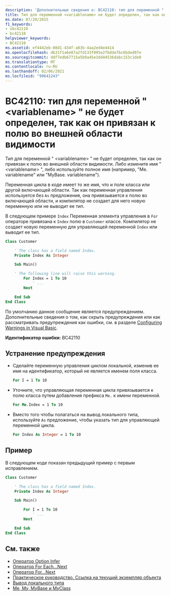 ```yaml
---
description: 'Дополнительные сведения о: BC42110: тип для переменной " <variablename> " не будет определен, так как он привязан к полю во внешней области видимости'
title: Тип для переменной <variablename> не будет определен, так как она привязана к полю во включающей области
ms.date: 07/20/2015
f1_keywords:
- vbc42110
- bc42110
helpviewer_keywords:
- BC42110
ms.assetid: ef4442eb-08d1-434f-a03b-4aa2ed4e4414
ms.openlocfilehash: db31f1a6e87a2fd133f095e2fbdde7bc6bded97e
ms.sourcegitcommit: ddf7edb67715a5b9a45e3dd44536dabc153c1de0
ms.translationtype: MT
ms.contentlocale: ru-RU
ms.lasthandoff: 02/06/2021
ms.locfileid: "99641243"
---
```

# <a name="bc42110-the-type-for-variable-variablename-will-not-be-inferred-because-it-is-bound-to-a-field-in-an-enclosing-scope"></a>BC42110: тип для переменной " \<variablename> " не будет определен, так как он привязан к полю во внешней области видимости

Тип для переменной " \<variablename> " не будет определен, так как он привязан к полю во внешней области видимости. Либо измените имя " \<variablename> ", либо используйте полное имя (например, "Me. variablename" или "MyBase. variablename").

Переменная цикла в коде имеет то же имя, что и поле класса или другой включающей области. Так как переменная управления используется без `As` предложения, она привязывается к полю во включающей области, и компилятор не создает для него новую переменную или не выводит ее тип.

В следующем примере `Index` Переменная элемента управления в `For` операторе привязана к `Index` полю в `Customer` классе. Компилятор не создает новую переменную для управляющей переменной `Index` или выводит ее тип.

```vb
Class Customer

    ' The class has a field named Index.
    Private Index As Integer

    Sub Main()

    ' The following line will raise this warning.
        For Index = 1 To 10
            ' ...
        Next

    End Sub
End Class
```

По умолчанию данное сообщение является предупреждением. Дополнительные сведения о том, как скрыть предупреждения или как рассматривать предупреждения как ошибки, см. в разделе [Configuring Warnings in Visual Basic](/visualstudio/ide/configuring-warnings-in-visual-basic).

**Идентификатор ошибки:** BC42110

## <a name="to-address-this-warning"></a>Устранение предупреждения

- Сделайте переменную управления циклом локальной, изменив ее имя на идентификатор, который не является именем поля класса.

  ```vb
  For I = 1 To 10
  ```

- Уточните, что управляющая переменная цикла привязывается к полю класса путем добавления префикса `Me.` к имени переменной.

  ```vb
  For Me.Index = 1 To 10
  ```

- Вместо того чтобы полагаться на вывод локального типа, используйте `As` предложение, чтобы указать тип для управляющей переменной цикла.

  ```vb
  For Index As Integer = 1 To 10
  ```

## <a name="example"></a>Пример

 В следующем коде показан предыдущий пример с первым исправлением.

```vb
Class Customer

    ' The class has a field named Index.
    Private Index As Integer

    Sub Main()

        For I = 1 To 10
            ' ...
        Next

    End Sub
End Class
```

## <a name="see-also"></a>См. также

- [Оператор Option Infer](../statements/option-infer-statement.md)
- [Оператор For Each…Next](../statements/for-each-next-statement.md)
- [Оператор For…Next](../statements/for-next-statement.md)
- [Практическое руководство. Ссылка на текущий экземпляр объекта](../../programming-guide/language-features/variables/how-to-refer-to-the-current-instance-of-an-object.md)
- [Вывод локального типа](../../programming-guide/language-features/variables/local-type-inference.md)
- [Me, My, MyBase и MyClass](../../programming-guide/program-structure/me-my-mybase-and-myclass.md)
